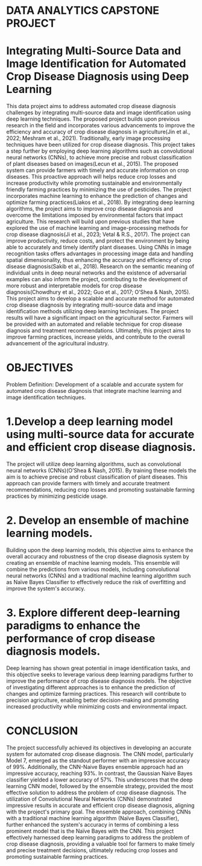 # DATA ANALYTICS CAPSTONE PROJECT
# Integrating Multi-Source Data and Image Identification for Automated Crop Disease Diagnosis using Deep Learning
This data project aims to address automated crop disease diagnosis challenges by integrating multi-source data and image identification using deep learning techniques. The proposed project builds upon previous research in the field and incorporates various advancements to improve the efficiency and accuracy of crop disease diagnosis in agriculture(Jin et al., 2022; Meshram et al., 2021). Traditionally, early image processing techniques have been utilized for crop disease diagnosis. This project takes a step further by employing deep learning algorithms such as convolutional neural networks (CNNs), to achieve more precise and robust classification of plant diseases based on images(Lecun et al., 2015). The proposed system can provide farmers with timely and accurate information on crop diseases. This proactive approach will helps reduce crop losses and increase productivity while promoting sustainable and environmentally friendly farming practices by minimizing the use of pesticides.
The project incorporates machine learning to enhance the prediction of changes and optimize farming practices(Liakos et al., 2018). By integrating deep learning algorithms, the project aims to improve crop disease diagnosis and overcome the limitations imposed by environmental factors that impact agriculture. This research will build upon previous studies that have explored the use of machine learning and image-processing methods for crop disease diagnosis(Ji et al., 2023; Vetal & R.S., 2017). The project can improve productivity, reduce costs, and protect the environment by being able to accurately and timely identify plant diseases. Using CNNs in image recognition tasks offers advantages in processing image data and handling spatial dimensionality, thus enhancing the accuracy and efficiency of crop disease diagnosis(Sakib et al., 2018).
Research on the semantic meaning of individual units in deep neural networks and the existence of adversarial examples can also inform the project, contributing to the development of more robust and interpretable models for crop disease diagnosis(Chowdhury et al., 2022; Guo et al., 2017; O’Shea & Nash, 2015). This project aims to develop a scalable and accurate method for automated crop disease diagnosis by integrating multi-source data and image identification methods utilizing deep learning techniques. The project results will have a significant impact on the agricultural sector. Farmers will be provided with an automated and reliable technique for crop disease diagnosis and treatment recommendations. Ultimately, this project aims to improve farming practices, increase yields, and contribute to the overall advancement of the agricultural industry.
# OBJECTIVES
Problem Definition: Development of a scalable and accurate system for automated crop disease diagnosis that integrate machine learning and image identification techniques.
# 1.Develop a deep learning model using multi-source data for accurate and efficient crop disease diagnosis. 
The project will utilize deep learning algorithms, such as convolutional neural networks (CNNs)(O’Shea & Nash, 2015). By training these models the aim is to achieve precise and robust classification of plant diseases. This approach can provide farmers with timely and accurate treatment recommendations, reducing crop losses and promoting sustainable farming practices by minimizing pesticide usage.
# 2. Develop an ensemble of machine learning models.
Building upon the deep learning models, this objective aims to enhance the overall accuracy and robustness of the crop disease diagnosis system by creating an ensemble of machine learning models. This ensemble will combine the predictions from various models, including convolutional neural networks (CNNs) and a traditional machine learning algorithm such as Naïve Bayes Classifier to effectively reduce the risk of overfitting and improve the system's accuracy.
# 3.	Explore different deep-learning paradigms to enhance the performance of crop disease diagnosis models. 
Deep learning has shown great potential in image identification tasks, and this objective seeks to leverage various deep learning paradigms further to improve the performance of crop disease diagnosis models. The objective of investigating different approaches is to enhance the prediction of changes and optimize farming practices. This research will contribute to precision agriculture, enabling better decision-making and promoting increased productivity while minimizing costs and environmental impact. 
# CONCLUSION
The project successfully achieved its objectives in developing an accurate system for automated crop disease diagnosis. The CNN model, particularly Model 7, emerged as the standout performer with an impressive accuracy of 99%. Additionally, the CNN-Naive Bayes ensemble approach had an impressive accuracy, reaching 93%. In contrast, the Gaussian Naive Bayes classifier yielded a lower accuracy of 57%. This underscores that the deep learning CNN model, followed by the ensemble strategy, provided the most effective solution to address the problem of crop disease diagnosis. The utilization of Convolutional Neural Networks (CNNs) demonstrated impressive results in accurate and efficient crop disease diagnosis, aligning with the project's primary goal. The ensemble approach, combining CNNs with a traditional machine learning algorithm (Naïve Bayes Classifier), further enhanced the system's accuracy in terms of combining a less prominent model that is the Naïve Bayes with the CNN. This project effectively harnessed deep learning paradigms to address the problem of crop disease diagnosis, providing a valuable tool for farmers to make timely and precise treatment decisions, ultimately reducing crop losses and promoting sustainable farming practices.
